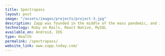 ```yaml
---
title: Spectrapass
layout: post
image: "/assets/images/projects/project-3.jpg"
description: Zapp was founded in the middle of the mass pandemic, and it started as a way to tap a button to get packages delivered and now it has led to hundreds of moments of human connection as people around the city wants to deliver their packages in all kinds of places, in all kinds of ways with Zapp.
technology: Ruby on Rails, React Native, MySQL
available_on: Android, IOS
type: Health
permalink: /spectrapass/
website_link: www.zapp.today.com/
---
```

